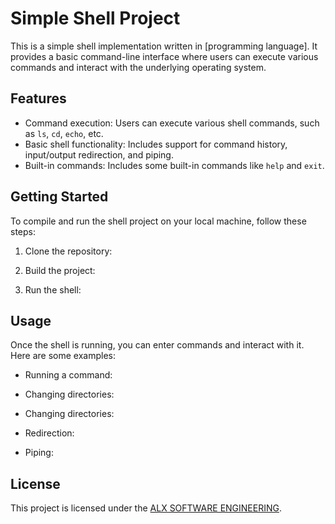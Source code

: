 # Simple Shell Project

This is a simple shell implementation written in [programming language]. It provides a basic command-line interface where users can execute various commands and interact with the underlying operating system.

## Features

- Command execution: Users can execute various shell commands, such as `ls`, `cd`, `echo`, etc.
- Basic shell functionality: Includes support for command history, input/output redirection, and piping.
- Built-in commands: Includes some built-in commands like `help` and `exit`.

## Getting Started

To compile and run the shell project on your local machine, follow these steps:

1. Clone the repository:


2. Build the project:


3. Run the shell:


## Usage

Once the shell is running, you can enter commands and interact with it. Here are some examples:

- Running a command:

- Changing directories:

- Changing directories:

- Redirection:

- Piping:



## License

This project is licensed under the [ALX SOFTWARE ENGINEERING](LICENSE).
